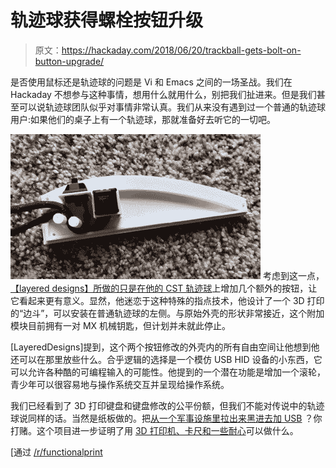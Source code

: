 # 轨迹球获得螺栓按钮升级

> 原文：<https://hackaday.com/2018/06/20/trackball-gets-bolt-on-button-upgrade/>

是否使用鼠标还是轨迹球的问题是 Vi 和 Emacs 之间的一场圣战。我们在 Hackaday 不想参与这种事情，想用什么就用什么，别把我们扯进来。但是我们甚至可以说轨迹球团队似乎对事情非常认真。我们从来没有遇到过一个普通的轨迹球用户:如果他们的桌子上有一个轨迹球，那就准备好去听它的一切吧。

[![](img/f41ced7161b371217488839fc2fa312b.png)](https://hackaday.com/wp-content/uploads/2018/06/cstmod_detail.jpg) 考虑到这一点，[【layered designs】所做的只是在他的 CST 轨迹球](https://imgur.com/a/LMR63ul)上增加几个额外的按钮，让它看起来更有意义。显然，他迷恋于这种特殊的指点技术，他设计了一个 3D 打印的“边斗”，可以安装在普通轨迹球的左侧。与原始外壳的形状非常接近，这个附加模块目前拥有一对 MX 机械钥匙，但计划并未就此停止。

[LayeredDesigns]提到，这个两个按钮修改的外壳内的所有自由空间让他想到他还可以在那里放些什么。合乎逻辑的选择是一个模仿 USB HID 设备的小东西，它可以允许各种酷的可编程输入的可能性。他提到的一个潜在功能是增加一个滚轮，青少年可以很容易地与操作系统交互并呈现给操作系统。

我们已经看到了 3D 打印键盘和键盘修改的公平份额，但我们不能对传说中的轨迹球说同样的话。当然是纸板做的。把[从一个军事设施里拉出来黑进去加 USB](https://hackaday.com/2013/06/12/ditch-that-boring-mouse-for-a-military-grade-trackball/) ？你打赌。这个项目进一步证明了用 [3D 打印机、卡尺和一些耐心](https://hackaday.com/2018/03/27/how-to-reverse-engineer-mechanical-designs-for-3d-modeling/)可以做什么。

[通过 [/r/functionalprint](https://www.reddit.com/r/functionalprint/comments/8ocsao/any_trackball_users_out_there/)